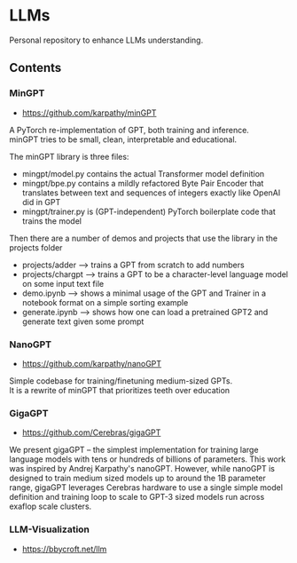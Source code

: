 # LLMs 

Personal repository to enhance LLMs understanding.

## Contents

### MinGPT

- https://github.com/karpathy/minGPT

A PyTorch re-implementation of GPT, both training and inference.  
minGPT tries to be small, clean, interpretable and educational. 

The minGPT library is three files: 
- mingpt/model.py contains the actual Transformer model definition
- mingpt/bpe.py contains a mildly refactored Byte Pair Encoder that translates between text and sequences of integers exactly like OpenAI did in GPT
- mingpt/trainer.py is (GPT-independent) PyTorch boilerplate code that trains the model  

Then there are a number of demos and projects that use the library in the projects folder

- projects/adder --> trains a GPT from scratch to add numbers
- projects/chargpt --> trains a GPT to be a character-level language model on some input text file
- demo.ipynb --> shows a minimal usage of the GPT and Trainer in a notebook format on a simple sorting example
- generate.ipynb --> shows how one can load a pretrained GPT2 and generate text given some prompt

### NanoGPT

- https://github.com/karpathy/nanoGPT

Simple codebase for training/finetuning medium-sized GPTs.  
It is a rewrite of minGPT that prioritizes teeth over education


### GigaGPT

- https://github.com/Cerebras/gigaGPT

We present gigaGPT – the simplest implementation for training large language models with tens or hundreds of billions of parameters. This work was inspired by Andrej Karpathy's nanoGPT. However, while nanoGPT is designed to train medium sized models up to around the 1B parameter range, gigaGPT leverages Cerebras hardware to use a single simple model definition and training loop to scale to GPT-3 sized models run across exaflop scale clusters.

### LLM-Visualization

- https://bbycroft.net/llm


